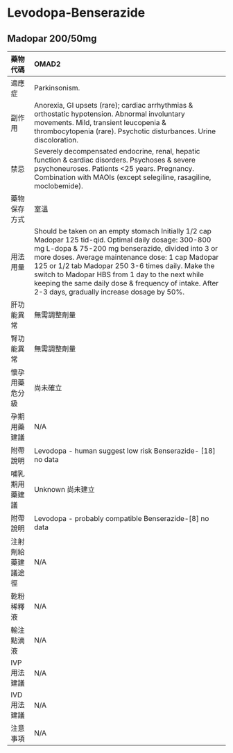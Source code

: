 # Levodopa-Benserazide

## Madopar 200/50mg

| 藥物代碼 | OMAD2 |
| :--- | :--- |
| 適應症 | Parkinsonism. |
| 副作用 | Anorexia, GI upsets \(rare\); cardiac arrhythmias & orthostatic hypotension. Abnormal involuntary movements. Mild, transient leucopenia & thrombocytopenia \(rare\). Psychotic disturbances. Urine discoloration. |
| 禁忌 | Severely decompensated endocrine, renal, hepatic function & cardiac disorders. Psychoses & severe psychoneuroses. Patients &lt;25 years. Pregnancy. Combination with MAOIs \(except selegiline, rasagiline, moclobemide\). |
| 藥物保存方式 | 室溫 |
| 用法用量 | Should be taken on an empty stomach Initially 1/2 cap Madopar 125 tid-qid. Optimal daily dosage: 300-800 mg L-dopa & 75-200 mg benserazide, divided into 3 or more doses. Average maintenance dose: 1 cap Madopar 125 or 1/2 tab Madopar 250 3-6 times daily. Make the switch to Madopar HBS from 1 day to the next while keeping the same daily dose & frequency of intake. After 2-3 days, gradually increase dosage by 50%. |
| 肝功能異常 | 無需調整劑量 |
| 腎功能異常 | 無需調整劑量 |
| 懷孕用藥危分級 | 尚未確立 |
| 孕期用藥建議 | N/A |
| 附帶說明 | Levodopa - human suggest low risk  Benserazide- \[18\] no data |
| 哺乳期用藥建議 | Unknown 尚未建立 |
| 附帶說明 | Levodopa - probably compatible Benserazide-\[8\] no data |
| 注射劑給藥建議途徑 | N/A |
| 乾粉稀釋液 | N/A |
| 輸注點滴液 | N/A |
| IVP 用法建議 | N/A |
| IVD 用法建議 | N/A |
| 注意事項 | N/A |

